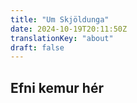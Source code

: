 ```yaml
---
title: "Um Skjöldunga"
date: 2024-10-19T20:11:50Z
translationKey: "about"
draft: false
---
```


## Efni kemur hér
